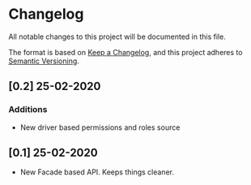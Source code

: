 # Changelog
All notable changes to this project will be documented in this file.

The format is based on [Keep a Changelog](https://keepachangelog.com/en/1.0.0/),
and this project adheres to [Semantic Versioning](https://semver.org/spec/v2.0.0.html).

## [0.2] 25-02-2020
### Additions
- New driver based permissions and roles source
    
## [0.1] 25-02-2020
- New Facade based API. Keeps things cleaner.
